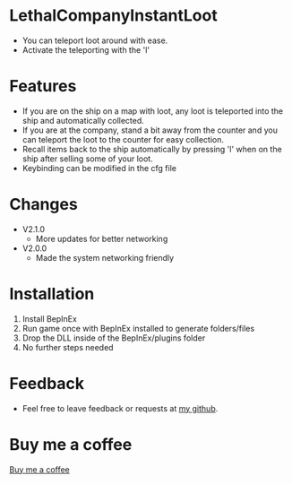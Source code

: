 # LethalCompanyInstantLoot
- You can teleport loot around with ease.
- Activate the teleporting with the 'l'

# Features
- If you are on the ship on a map with loot, any loot is teleported into the ship and automatically collected.
- If you are at the company, stand a bit away from the counter and you can teleport the loot to the counter for easy collection.
- Recall items back to the ship automatically by pressing 'l' when on the ship after selling some of your loot.
- Keybinding can be modified in the cfg file

# Changes
- V2.1.0
  - More updates for better networking
- V2.0.0
  - Made the system networking friendly

# Installation
1. Install BepInEx
2. Run game once with BepInEx installed to generate folders/files
3. Drop the DLL inside of the BepInEx/plugins folder
4. No further steps needed

# Feedback
- Feel free to leave feedback or requests at [my github](https://github.com/bozzobrain/LethalCompanyInstantLoot).

# Buy me a coffee
[Buy me a coffee](https://www.buymeacoffee.com/bozzobrain)
